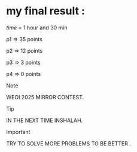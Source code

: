 # my final result :

*time* = 1 hour and 30 min

p1 => 35 points

p2 => 12 points

p3 => 3 points

p4 => 0 points

> [!NOTE]
> WEOI 2025 MIRROR CONTEST.

> [!TIP]
> IN THE NEXT TIME INSHALAH.

> [!IMPORTANT]
> TRY TO SOLVE MORE PROBLEMS TO BE BETTER .


